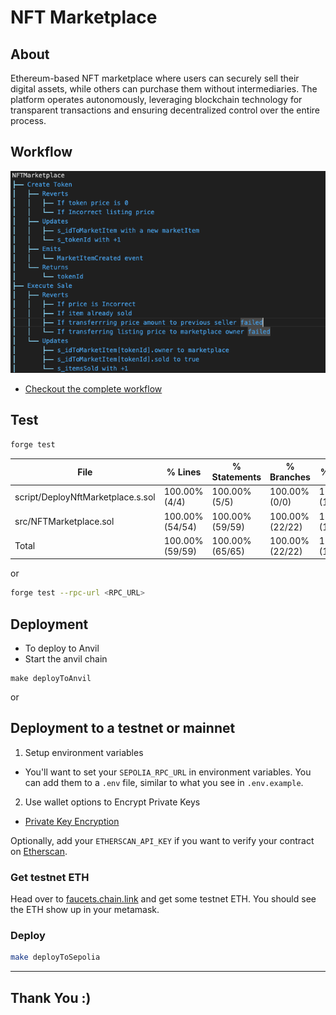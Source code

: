 # NFT Marketplace

## About

Ethereum-based NFT marketplace where users can securely sell their digital assets, while others can purchase them without intermediaries. The platform operates autonomously, leveraging blockchain technology for transparent transactions and ensuring decentralized control over the entire process.

## Workflow

![NFTMarketplaceTree](./workflow-images/tree.png)

- [Checkout the complete workflow](./test/NftMarketplace.tree)

## Test

```sh
forge test
```

| File                              | % Lines         | % Statements    | % Branches      | % Funcs         |
| --------------------------------- | --------------- | --------------- | --------------- | --------------- |
| script/DeployNftMarketplace.s.sol | 100.00% (4/4)   | 100.00% (5/5)   | 100.00% (0/0)   | 100.00% (1/1)   |
| src/NFTMarketplace.sol            | 100.00% (54/54) | 100.00% (59/59) | 100.00% (22/22) | 100.00% (10/10) |
| Total                             | 100.00% (59/59) | 100.00% (65/65) | 100.00% (22/22) | 100.00% (12/12) |

or

```sh
forge test --rpc-url <RPC_URL>
```

## Deployment

- To deploy to Anvil
- Start the anvil chain

```
make deployToAnvil
```

or

## Deployment to a testnet or mainnet

1. Setup environment variables

- You'll want to set your `SEPOLIA_RPC_URL` in environment variables. You can add them to a `.env` file, similar to what you see in `.env.example`.

2. Use wallet options to Encrypt Private Keys

- [Private Key Encryption](https://github.com/allwin199/foundry-fundamendals/blob/main/DeploymentDetails.md)

Optionally, add your `ETHERSCAN_API_KEY` if you want to verify your contract on [Etherscan](https://etherscan.io/).

### Get testnet ETH

Head over to [faucets.chain.link](https://faucets.chain.link/) and get some testnet ETH. You should see the ETH show up in your metamask.

### Deploy

```sh
make deployToSepolia
```

---

## Thank You :)
